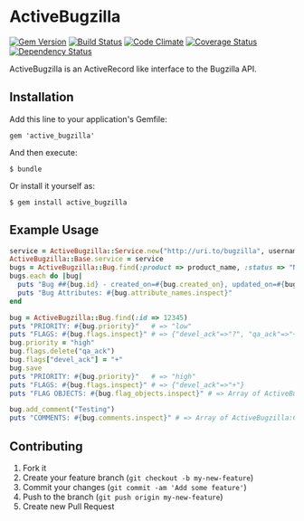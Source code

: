 # ActiveBugzilla

[![Gem Version](https://badge.fury.io/rb/active_bugzilla.png)](http://badge.fury.io/rb/active_bugzilla)
[![Build Status](https://travis-ci.org/ManageIQ/active_bugzilla.png)](https://travis-ci.org/ManageIQ/active_bugzilla)
[![Code Climate](https://codeclimate.com/github/ManageIQ/active_bugzilla.png)](https://codeclimate.com/github/ManageIQ/active_bugzilla)
[![Coverage Status](https://coveralls.io/repos/ManageIQ/active_bugzilla/badge.png?branch=master)](https://coveralls.io/r/ManageIQ/active_bugzilla)
[![Dependency Status](https://gemnasium.com/ManageIQ/active_bugzilla.png)](https://gemnasium.com/ManageIQ/active_bugzilla)

ActiveBugzilla is an ActiveRecord like interface to the Bugzilla API.

## Installation

Add this line to your application's Gemfile:

    gem 'active_bugzilla'

And then execute:

    $ bundle

Or install it yourself as:

    $ gem install active_bugzilla

## Example Usage

```ruby
service = ActiveBugzilla::Service.new("http://uri.to/bugzilla", username, password)
ActiveBugzilla::Base.service = service
bugs = ActiveBugzilla::Bug.find(:product => product_name, :status => "NEW")
bugs.each do |bug|
  puts "Bug ##{bug.id} - created_on=#{bug.created_on}, updated_on=#{bug.updated_on}, priority=#{bug.priority}"
  puts "Bug Attributes: #{bug.attribute_names.inspect}"
end

bug = ActiveBugzilla::Bug.find(:id => 12345)
puts "PRIORITY: #{bug.priority}"   # => "low"
puts "FLAGS: #{bug.flags.inspect}" # => {"devel_ack"=>"?", "qa_ack"=>"+"}
bug.priority = "high"
bug.flags.delete("qa_ack")
bug.flags["devel_ack"] = "+"
bug.save
puts "PRIORITY: #{bug.priority}"   # => "high"
puts "FLAGS: #{bug.flags.inspect}" # => {"devel_ack"=>"+"}
puts "FLAG OBJECTS: #{bug.flag_objects.inspect}" # => Array of ActiveBugzilla:Flag objects

bug.add_comment("Testing")
puts "COMMENTS: #{bug.comments.inspect}" # => Array of ActiveBugzilla:Comment objects
```

## Contributing

1. Fork it
2. Create your feature branch (`git checkout -b my-new-feature`)
3. Commit your changes (`git commit -am 'Add some feature'`)
4. Push to the branch (`git push origin my-new-feature`)
5. Create new Pull Request
